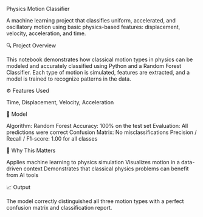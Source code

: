 Physics Motion Classifier

A machine learning project that classifies uniform, accelerated, and oscillatory motion using basic physics-based features: displacement, velocity, acceleration, and time.

🔍 Project Overview

This notebook demonstrates how classical motion types in physics can be modeled and accurately classified using Python and a Random Forest Classifier. Each type of motion is simulated, features are extracted, and a model is trained to recognize patterns in the data.

⚙️ Features Used

Time,
Displacement,
Velocity,
Acceleration

🤖 Model

Algorithm: Random Forest
Accuracy: 100% on the test set
Evaluation: All predictions were correct
Confusion Matrix: No misclassifications
Precision / Recall / F1-score: 1.00 for all classes

🧠 Why This Matters

Applies machine learning to physics simulation
Visualizes motion in a data-driven context
Demonstrates that classical physics problems can benefit from AI tools

📈 Output

The model correctly distinguished all three motion types with a perfect confusion matrix and classification report.
